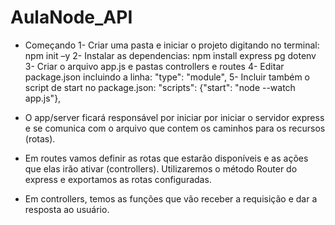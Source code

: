 # AulaNode_API

  - Começando
1- Criar uma pasta e iniciar o projeto digitando no terminal: npm init –y
2- Instalar as dependencias: npm install express pg dotenv
3- Criar o arquivo app.js e pastas controllers e routes
4- Editar package.json incluindo a linha: "type": "module",
5- Incluir também o script de start no package.json: "scripts": {"start": "node --watch app.js"},

  - O app/server ficará responsável por iniciar por iniciar o servidor express e se comunica com o arquivo que contem os caminhos para os recursos (rotas).
  - Em routes vamos definir as rotas que estarão disponíveis e as ações que elas
irão ativar (controllers). Utilizaremos o método Router do express e exportamos as rotas configuradas.
  - Em controllers, temos as funções que vão receber a requisição e dar a resposta ao usuário.
